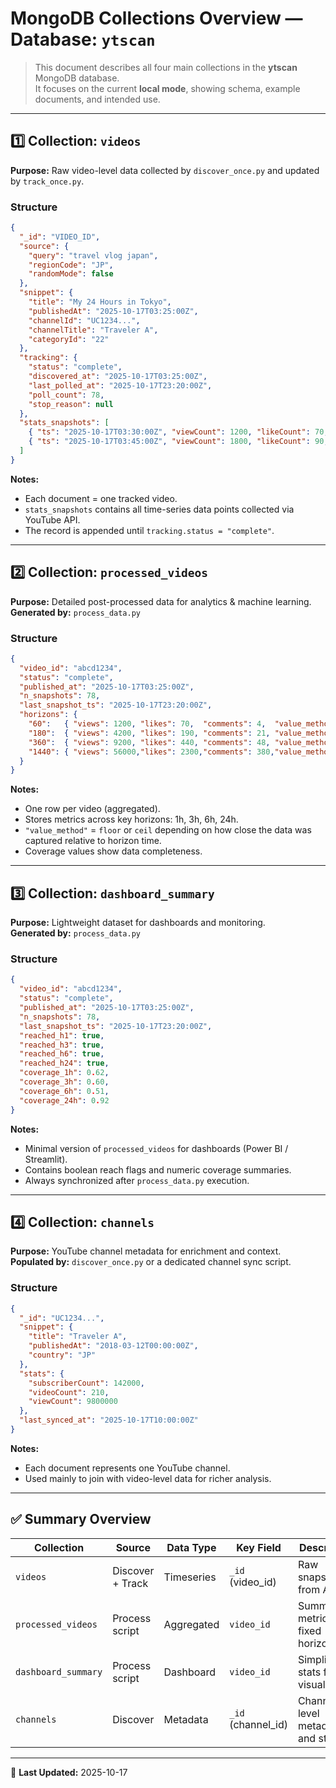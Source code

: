 # MongoDB Collections Overview — Database: `ytscan`

> This document describes all four main collections in the **ytscan** MongoDB database.  
> It focuses on the current **local mode**, showing schema, example documents, and intended use.

---

## 1️⃣ Collection: `videos`

**Purpose:** Raw video-level data collected by `discover_once.py` and updated by `track_once.py`.

### Structure
```json
{
  "_id": "VIDEO_ID",
  "source": {
    "query": "travel vlog japan",
    "regionCode": "JP",
    "randomMode": false
  },
  "snippet": {
    "title": "My 24 Hours in Tokyo",
    "publishedAt": "2025-10-17T03:25:00Z",
    "channelId": "UC1234...",
    "channelTitle": "Traveler A",
    "categoryId": "22"
  },
  "tracking": {
    "status": "complete",
    "discovered_at": "2025-10-17T03:25:00Z",
    "last_polled_at": "2025-10-17T23:20:00Z",
    "poll_count": 78,
    "stop_reason": null
  },
  "stats_snapshots": [
    { "ts": "2025-10-17T03:30:00Z", "viewCount": 1200, "likeCount": 70, "commentCount": 4 },
    { "ts": "2025-10-17T03:45:00Z", "viewCount": 1800, "likeCount": 90, "commentCount": 6 }
  ]
}
```

**Notes:**
- Each document = one tracked video.  
- `stats_snapshots` contains all time-series data points collected via YouTube API.  
- The record is appended until `tracking.status = "complete"`.

---

## 2️⃣ Collection: `processed_videos`

**Purpose:** Detailed post-processed data for analytics & machine learning.  
**Generated by:** `process_data.py`

### Structure
```json
{
  "video_id": "abcd1234",
  "status": "complete",
  "published_at": "2025-10-17T03:25:00Z",
  "n_snapshots": 78,
  "last_snapshot_ts": "2025-10-17T23:20:00Z",
  "horizons": {
    "60":   { "views": 1200, "likes": 70,  "comments": 4,  "value_method": "floor", "coverage_ratio": 0.62, "n_expected": 12, "n_available": 8 },
    "180":  { "views": 4200, "likes": 190, "comments": 21, "value_method": "floor", "coverage_ratio": 0.60, "n_expected": 28, "n_available": 17 },
    "360":  { "views": 9200, "likes": 440, "comments": 48, "value_method": "ceil",  "coverage_ratio": 0.51, "n_expected": 44, "n_available": 22 },
    "1440": { "views": 56000,"likes": 2300,"comments": 380,"value_method": "floor", "coverage_ratio": 0.92, "n_expected": 80, "n_available": 74 }
  }
}
```

**Notes:**
- One row per video (aggregated).  
- Stores metrics across key horizons: 1h, 3h, 6h, 24h.  
- `"value_method"` = `floor` or `ceil` depending on how close the data was captured relative to horizon time.  
- Coverage values show data completeness.  

---

## 3️⃣ Collection: `dashboard_summary`

**Purpose:** Lightweight dataset for dashboards and monitoring.  
**Generated by:** `process_data.py`

### Structure
```json
{
  "video_id": "abcd1234",
  "status": "complete",
  "published_at": "2025-10-17T03:25:00Z",
  "n_snapshots": 78,
  "last_snapshot_ts": "2025-10-17T23:20:00Z",
  "reached_h1": true,
  "reached_h3": true,
  "reached_h6": true,
  "reached_h24": true,
  "coverage_1h": 0.62,
  "coverage_3h": 0.60,
  "coverage_6h": 0.51,
  "coverage_24h": 0.92
}
```

**Notes:**
- Minimal version of `processed_videos` for dashboards (Power BI / Streamlit).  
- Contains boolean reach flags and numeric coverage summaries.  
- Always synchronized after `process_data.py` execution.  

---

## 4️⃣ Collection: `channels`

**Purpose:** YouTube channel metadata for enrichment and context.  
**Populated by:** `discover_once.py` or a dedicated channel sync script.

### Structure
```json
{
  "_id": "UC1234...",
  "snippet": {
    "title": "Traveler A",
    "publishedAt": "2018-03-12T00:00:00Z",
    "country": "JP"
  },
  "stats": {
    "subscriberCount": 142000,
    "videoCount": 210,
    "viewCount": 9800000
  },
  "last_synced_at": "2025-10-17T10:00:00Z"
}
```

**Notes:**
- Each document represents one YouTube channel.  
- Used mainly to join with video-level data for richer analysis.

---

## ✅ Summary Overview

| Collection | Source | Data Type | Key Field | Description |
|-------------|----------|------------|------------|--------------|
| `videos` | Discover + Track | Timeseries | `_id` (video_id) | Raw snapshots from API |
| `processed_videos` | Process script | Aggregated | `video_id` | Summarized metrics at fixed horizons |
| `dashboard_summary` | Process script | Dashboard | `video_id` | Simplified stats for visualization |
| `channels` | Discover | Metadata | `_id` (channel_id) | Channel-level metadata and stats |

---

📅 **Last Updated:** 2025-10-17
